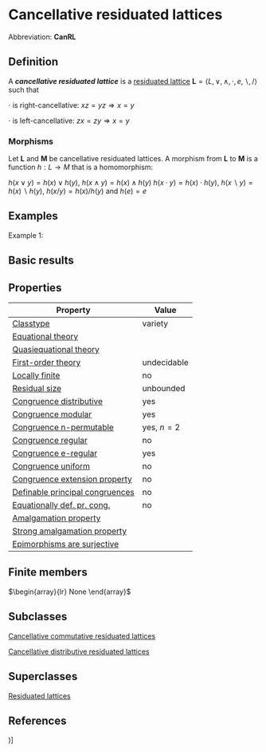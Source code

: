 # Cancellative residuated lattices

Abbreviation: **CanRL**
## Definition
A ***cancellative residuated lattice*** is a 
[residuated lattice](residuated_lattices.md) 
$\mathbf{L}=\langle L, \vee, \wedge, \cdot, e, \backslash, /\rangle$ such that

$\cdot$ is right-cancellative:  $xz=yz\Longrightarrow x=y$

$\cdot$ is left-cancellative:  $zx=zy\Longrightarrow x=y$

### Morphisms
Let $\mathbf{L}$ and $\mathbf{M}$ be cancellative residuated lattices. A
morphism from $\mathbf{L}$ to $\mathbf{M}$ is a function $h:L\rightarrow M$
that is a homomorphism: 

$h(x\vee y)=h(x)\vee h(y)$, $h(x\wedge y)=h(x)\wedge h(y)$
$h(x\cdot y)=h(x)\cdot h(y)$, $h(x\backslash
y)=h(x)\backslash h(y)$, $h(x/y)=h(x)/h(y)$ and $h(e)=e$

## Examples
Example 1: 

## Basic results


## Properties


|Property|Value|
|---|---|
|[Classtype](classtype.md)  |variety |
|[Equational theory](equational_theory.md)  | |
|[Quasiequational theory](quasiequational_theory.md)  | |
|[First-order theory](first-order_theory.md)  |undecidable |
|[Locally finite](locally_finite.md)  |no |
|[Residual size](residual_size.md)  |unbounded |
|[Congruence distributive](congruence_distributive.md)  |yes |
|[Congruence modular](congruence_modular.md)  |yes |
|[Congruence n-permutable](congruence_n-permutable.md)  |yes, $n=2$ |
|[Congruence regular](congruence_regular.md)  |no |
|[Congruence e-regular](congruence_e-regular.md)  |yes |
|[Congruence uniform](congruence_uniform.md)  |no |
|[Congruence extension property](congruence_extension_property.md)  |no |
|[Definable principal congruences](definable_principal_congruences.md)  |no |
|[Equationally def. pr. cong.](equationally_def._pr._cong..md)  |no |
|[Amalgamation property](amalgamation_property.md)  | |
|[Strong amalgamation property](strong_amalgamation_property.md)  | |
|[Epimorphisms are surjective](epimorphisms_are_surjective.md)  | |

## Finite members

$\begin{array}{lr}
None
\end{array}$


## Subclasses
[Cancellative commutative residuated lattices](cancellative_commutative_residuated_lattices.md) 

[Cancellative distributive residuated lattices](cancellative_distributive_residuated_lattices.md) 

## Superclasses
[Residuated lattices](residuated_lattices.md) 


## References


)]